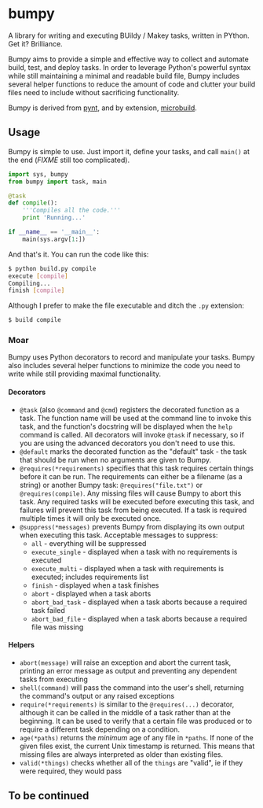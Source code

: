 # bumpy

A library for writing and executing BUildy / Makey tasks, written in PYthon. Get it? Brilliance.

Bumpy aims to provide a simple and effective way to collect and automate build, test, and deploy tasks. In order to leverage Python's powerful syntax while still maintaining a minimal and readable build file, Bumpy includes several helper functions to reduce the amount of code and clutter your build files need to include without sacrificing functionality.

Bumpy is derived from [pynt](https://github.com/rags/pynt), and by extension, [microbuild](https://github.com/CalumJEadie/microbuild).

## Usage

Bumpy is simple to use. Just import it, define your tasks, and call `main()` at the end (*FIXME* still too complicated).

```python
import sys, bumpy
from bumpy import task, main

@task
def compile():
	'''Compiles all the code.'''
	print 'Running...'

if __name__ == '__main__':
	main(sys.argv[1:])
```

And that's it. You can run the code like this:

```bash
$ python build.py compile
execute [compile]
Compiling...
finish [compile]
```

Although I prefer to make the file executable and ditch the `.py` extension:

```bash
$ build compile
```

### Moar

Bumpy uses Python decorators to record and manipulate your tasks. Bumpy also includes several helper functions to minimize the code you need to write while still providing maximal functionality.

#### Decorators

* `@task` (also `@command` and `@cmd`) registers the decorated function as a task. The function name will be used at the command line to invoke this task, and the function's docstring will be displayed when the `help` command is called. All decorators will invoke `@task` if necessary, so if you are using the advanced decorators you don't need to use this.
* `@default` marks the decorated function as the "default" task - the task that should be run when no arguments are given to Bumpy.
* `@requires(*requirements)` specifies that this task requires certain things before it can be run. The requirements can either be a filename (as a string) or another Bumpy task: `@requires("file.txt")` or `@requires(compile)`. Any missing files will cause Bumpy to abort this task. Any required tasks will be executed before executing this task, and failures will prevent this task from being executed. If a task is required multiple times it will only be executed once.
* `@suppress(*messages)` prevents Bumpy from displaying its own output when executing this task. Acceptable messages to suppress:
  * `all` - everything will be suppressed
  * `execute_single` - displayed when a task with no requirements is executed
  * `execute_multi` - displayed when a task with requirements is executed; includes requirements list
  * `finish` - displayed when a task finishes
  * `abort` - displayed when a task aborts
  * `abort_bad_task` - displayed when a task aborts because a required task failed
  * `abort_bad_file` - displayed when a task aborts because a required file was missing

#### Helpers

* `abort(message)` will raise an exception and abort the current task, printing an error message as output and preventing any dependent tasks from executing
* `shell(command)` will pass the command into the user's shell, returning the command's output or any raised exceptions
* `require(*requirements)` is similar to the `@requires(...)` decorator, although it can be called in the middle of a task rather than at the beginning. It can be used to verify that a certain file was produced or to require a different task depending on a condition.
* `age(*paths)` returns the *minimum* age of any file in `*paths`. If none of the given files exist, the current Unix timestamp is returned. This means that missing files are always interpreted as older than existing files.
* `valid(*things)` checks whether all of the `things` are "valid", ie if they were required, they would pass

## To be continued
